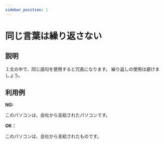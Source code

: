 ```yaml
---
sidebar_position: 1
---
```


# 同じ言葉は繰り返さない
## 説明
１文の中で、同じ語句を使用すると冗長になります。
繰り返しの使用は避けましょう。

## 利用例
**NG:**

このパソコンは、会社から支給されたパソコンです。

**OK：**

このパソコンは、会社から支給されたものです。